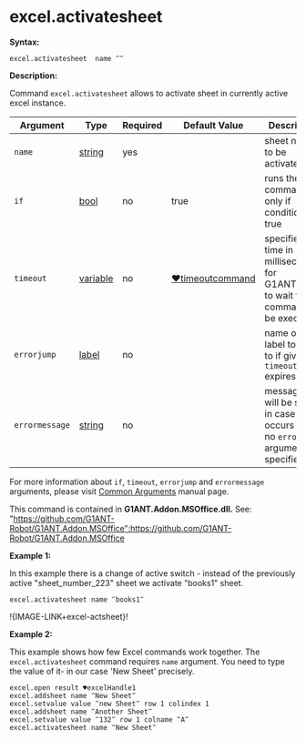 # excel.activatesheet

**Syntax:**

```G1ANT
excel.activatesheet  name ‴‴ 

```


**Description:**

Command `excel.activatesheet` allows to activate sheet in currently active excel instance. 

| Argument | Type | Required | Default Value | Description |
| -------- | ---- | -------- | ------------- | ----------- |
|`name`| [string](https://github.com/G1ANT-Robot/G1ANT.Manual/blob/master/G1ANT-Language/Structures/bool.md) | yes |  | sheet name to be activated|
|`if`| [bool](https://github.com/G1ANT-Robot/G1ANT.Manual/blob/master/G1ANT-Language/Structures/bool.md) | no | true | runs the command only if condition is true |
|`timeout`| [variable](https://github.com/G1ANT-Robot/G1ANT.Manual/blob/master/G1ANT-Language/Special-Characters/variable.md) | no | [♥timeoutcommand](https://github.com/G1ANT-Robot/G1ANT.Manual/blob/master/G1ANT-Language/Variables/Special-Variables.md)  | specifies time in milliseconds for G1ANT.Robot to wait for the command to be executed |
|`errorjump` | [label](https://github.com/G1ANT-Robot/G1ANT.Manual/blob/master/G1ANT-Language/Structures/bool.md) | no |  | name of the label to jump to if given `timeout` expires |
|`errormessage`| [string](https://github.com/G1ANT-Robot/G1ANT.Manual/blob/master/G1ANT-Language/Structures/bool.md) | no |  | message that will be shown in case error occurs and no `errorjump` argument is specified |

For more information about `if`, `timeout`, `errorjump` and `errormessage` arguments, please visit [Common Arguments](https://github.com/G1ANT-Robot/G1ANT.Manual/blob/master/G1ANT-Language/Common-Arguments.md)  manual page.

This command is contained in **G1ANT.Addon.MSOffice.dll.**
See: "https://github.com/G1ANT-Robot/G1ANT.Addon.MSOffice":https://github.com/G1ANT-Robot/G1ANT.Addon.MSOffice

**Example 1:**

In this example there is a change of active switch - instead of the previously active "sheet_number_223" sheet we activate "books1" sheet.

```G1ANT
excel.activatesheet name ‴books1‴

```

!{IMAGE-LINK+excel-actsheet}! 

**Example 2:**

This example shows how few Excel commands work together. The `excel.activatesheet` command requires `name` argument. You need to type the value of it- in our case 'New Sheet' precisely.

```G1ANT
excel.open result ♥excelHandle1
excel.addsheet name ‴New Sheet‴
excel.setvalue value ‴new Sheet‴ row 1 colindex 1
excel.addsheet name ‴Another Sheet‴
excel.setvalue value ‴132‴ row 1 colname ‴A‴
excel.activatesheet name ‴New Sheet‴

```